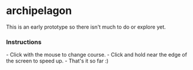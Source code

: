 # archipelagon
This is an early prototype so there isn't much to do or explore yet.

<h3>Instructions</h3>
- Click with the mouse to change course.
- Click and hold near the edge of the screen to speed up.
- That's it so far :)
